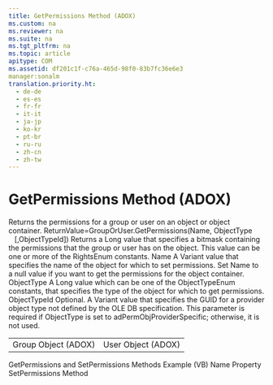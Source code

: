 ```yaml
---
title: GetPermissions Method (ADOX)
ms.custom: na
ms.reviewer: na
ms.suite: na
ms.tgt_pltfrm: na
ms.topic: article
apitype: COM
ms.assetid: df201c1f-c76a-465d-98f0-83b7fc36e6e3
manager:sonalm
translation.priority.ht: 
  - de-de
  - es-es
  - fr-fr
  - it-it
  - ja-jp
  - ko-kr
  - pt-br
  - ru-ru
  - zh-cn
  - zh-tw
---
```

# GetPermissions Method (ADOX)
<?xml version="1.0" encoding="utf-8"?>
<developerReferenceWithSyntaxDocument xmlns="http://ddue.schemas.microsoft.com/authoring/2003/5" xmlns:xlink="http://www.w3.org/1999/xlink" xmlns:xsi="http://www.w3.org/2001/XMLSchema-instance" xsi:schemaLocation="http://ddue.schemas.microsoft.com/authoring/2003/5 http://dduestorage.blob.core.windows.net/ddueschema/developer.xsd">
  <introduction>
    <para>Returns the permissions for a <legacyLink xlink:href="55ef0ade-68ea-4da5-8aa5-4cd27d1f6d1e">group</legacyLink> or <legacyLink xlink:href="f68e32ce-ef7c-407d-bdb5-d280947ae0e2">user</legacyLink> on an object or object container.</para>
  </introduction>
  <syntaxSection>
    <legacySyntax>
<parameterReference>ReturnValue</parameterReference><legacyBold>=</legacyBold><parameterReference>GroupOrUser</parameterReference><legacyBold>.GetPermissions(</legacyBold><parameterReference>Name</parameterReference><legacyBold>,</legacyBold><parameterReference> ObjectType    </parameterReference>[<legacyBold>,</legacyBold><parameterReference>ObjectTypeId</parameterReference>]<legacyBold>)</legacyBold></legacySyntax>
  </syntaxSection>
  <returnValue>
    <content>
      <para>Returns a <languageKeyword>Long</languageKeyword> value that specifies a bitmask containing the permissions that the group or user has on the object. This value can be one or more of the <legacyLink xlink:href="55ee67c7-a583-42aa-849a-78264b4cb614">RightsEnum</legacyLink> constants.</para>
    </content>
  </returnValue>
  <parameters>
    <content>
      <definitionTable>
        <definedTerm> <parameterReference>Name </parameterReference></definedTerm>
        <definition>
          <para>A <languageKeyword>Variant</languageKeyword> value that specifies the name of the object for which to set permissions. Set <parameterReference>Name</parameterReference> to a null value if you want to get the permissions for the object container.</para>
        </definition>
        <definedTerm> <parameterReference>ObjectType </parameterReference></definedTerm>
        <definition>
          <para>A <languageKeyword>Long</languageKeyword> value which can be one of the <legacyLink xlink:href="3fdecfca-aa91-4596-ad98-610f1b7f840b">ObjectTypeEnum</legacyLink> constants, that specifies the type of the object for which to get permissions.</para>
        </definition>
        <definedTerm> <parameterReference>ObjectTypeId </parameterReference></definedTerm>
        <definition>
          <para>Optional. A <languageKeyword>Variant</languageKeyword> value that specifies the GUID for a provider object type not defined by the OLE DB specification. This parameter is required if <parameterReference>ObjectType</parameterReference> is set to <legacyBold>adPermObjProviderSpecific</legacyBold>; otherwise, it is not used.</para>
        </definition>
      </definitionTable>
    </content>
  </parameters>
  <section>
    <title>Applies To</title>
    <content>
      <table xmlns:caps="http://schemas.microsoft.com/build/caps/2013/11">
        <tbody>
          <tr>
            <TD>
              <para>
                <link xlink:href="55ef0ade-68ea-4da5-8aa5-4cd27d1f6d1e">Group Object (ADOX)</link>
              </para>
            </TD>
            <TD>
              <para>
                <link xlink:href="f68e32ce-ef7c-407d-bdb5-d280947ae0e2">User Object (ADOX)</link>
              </para>
            </TD>
          </tr>
        </tbody>
      </table>
    </content>
  </section>
  <relatedTopics>
<link xlink:href="aa366d98-8c7a-4189-bdd8-1d663b243d33">GetPermissions and SetPermissions Methods Example (VB)</link>
<link xlink:href="81b92baf-b6b9-4f4e-9f33-4503795518cd">Name Property</link>
<link xlink:href="b7f925d7-b05c-4376-bb49-f8d2c17b8b24">SetPermissions Method</link>
</relatedTopics>
</developerReferenceWithSyntaxDocument>
